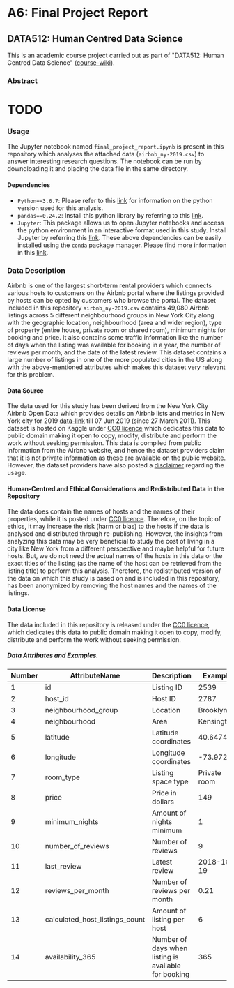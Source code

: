 # A6: Final Project Report
## DATA512: Human Centred Data Science

This is an academic course project carried out as part of "DATA512: Human Centred Data Science"
([course-wiki](https://wiki.communitydata.science/Human_Centered_Data_Science_(Fall_2019)#Week_1:_September_26)).

### Abstract
# TODO

### Usage
The Jupyter notebook named ```final_project_report.ipynb``` is present in this repository which analyses
the attached data (```airbnb_ny-2019.csv```) to answer interesting research questions.
The notebook can be run by downdloading it and placing the data file in the same directory.

#### Dependencies
- ```Python==3.6.7```: Please refer to this [link](https://www.python.org/downloads/release/python-367/) for information on the python version used for this analysis.
- ```pandas==0.24.2```: Install this python library by referring to this [link](https://pandas.pydata.org/pandas-docs/version/0.24/install.html).
- ```Jupyter```: This package allows us to open Jupyter notebooks and access the python environment in an interactive format used in this study. Install Jupyter by referring this [link](https://jupyter.org/).
These above dependencies can be easily installed using the ```conda``` package manager. Please find more information in this [link](https://www.anaconda.com/distribution/).

### Data Description
Airbnb is one of the largest short-term rental providers which connects various hosts to customers on the
Airbnb portal where the listings provided by hosts can be opted by customers who browse the portal.
The dataset included in this repository ```airbnb_ny-2019.csv``` contains 49,080 Airbnb listings across 5 different
neighbourhood groups in New York City along with the geographic location,
neighbourhood (area and wider region), type of property (entire house, private room or shared room),
minimum nights for booking and price. It also contains some traffic information like the number of
days when the listing was available for booking in a year, the number of reviews per month, and
the date of the latest review. This dataset contains a large number of listings in one of the more
populated cities in the US along with the above-mentioned attributes which makes this dataset very relevant for this problem.

#### Data Source
The data used for this study has been derived from the New York City Airbnb Open Data which provides details on Airbnb lists
and metrics in New York city for 2019 [data-link](https://www.kaggle.com/dgomonov/new-york-city-airbnb-open-data)
till 07 Jun 2019 (since 27 March 2011).
This dataset is hosted on Kaggle under [CC0 licence](https://creativecommons.org/publicdomain/zero/1.0/) which
dedicates this data to public domain making it open to copy, modify, distribute and perform the work without seeking permission. This data is compiled from public information from the Airbnb website, and hence the dataset providers claim that it is not private information as these are available on the public website. However, the dataset providers have also posted a [disclaimer](http://insideairbnb.com/about.html#disclaimers) regarding the usage.

#### Human-Centred and Ethical Considerations and Redistributed Data in the Repository
The data does contain the names of hosts and the names of their properties,
while it is posted under [CC0 licence](https://creativecommons.org/publicdomain/zero/1.0/).
Therefore, on the topic of ethics, it may increase the risk (harm or bias) to the hosts if the data
is analysed and distributed through re-publishing. However, the insights from analyzing this data may
be very beneficial to study the cost of living in a city like New York from a different perspective
and maybe helpful for future hosts. But, we do not need the actual names of the hosts in this data or
the exact titles of the listing (as the name of the host can be retrieved from the listing title) to
perform this analysis.
Therefore, the redistributed version of the data on which this study is based on and is included in this repository, has been anonymized by removing the host names and the names of the listings.

#### Data License
The data included in this repository is released under the [CC0 licence](https://creativecommons.org/publicdomain/zero/1.0/), which dedicates this data to public domain making it open to copy, modify, distribute and perform the work without seeking permission.

##### Data Attributes and Examples.
| Number | AttributeName                  | Description                                          | Example                            |
|--------|--------------------------------|------------------------------------------------------|------------------------------------|
| 1      | id                             | Listing ID                                           | 2539                               |
| 2      | host_id                        | Host ID                                              | 2787                               |
| 3      | neighbourhood_group            | Location                                             | Brooklyn                           |
| 4      | neighbourhood                  | Area                                                 | Kensington                         |
| 5      | latitude                       | Latitude coordinates                                 | 40.64749                           |
| 6      | longitude                      | Longitude coordinates                                | -73.97237                          |
| 7      | room_type                      | Listing space type                                   | Private room                       |
| 8     | price                          | Price in dollars                                     | 149                                |
| 9     | minimum_nights                 | Amount of nights minimum                             | 1                                  |
| 10     | number_of_reviews              | Number of reviews                                    | 9                                  |
| 11     | last_review                    | Latest review                                        | 2018-10-19                         |
| 12     | reviews_per_month              | Number of reviews per month                          | 0.21                               |
| 13     | calculated_host_listings_count | Amount of listing per host                           | 6                                  |
| 14     | availability_365               | Number of days when listing is available for booking | 365                                |
